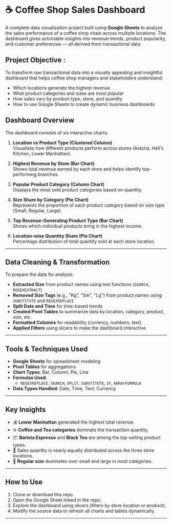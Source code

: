 # ☕ Coffee Shop Sales Dashboard

A complete data visualization project built using **Google Sheets** to analyze the sales performance of a coffee shop chain across multiple locations. The dashboard gives actionable insights into revenue trends, product popularity, and customer preferences — all derived from transactional data.

##  Project Objective :

To transform raw transactional data into a visually appealing and insightful dashboard that helps coffee shop managers and stakeholders understand:

- Which locations generate the highest revenue
- What product categories and sizes are most popular
- How sales vary by product type, store, and quantity
- How to use Google Sheets to create dynamic business dashboards


##  Dashboard Overview

The dashboard consists of six interactive charts:

1. **Location vs Product Type (Clustered Column)**  
   Visualizes how different products perform across stores (Astoria, Hell's Kitchen, Lower Manhattan).

2. **Highest Revenue by Store (Bar Chart)**  
   Shows total revenue earned by each store and helps identify top-performing branches.

3. **Popular Product Category (Column Chart)**  
   Displays the most sold product categories based on quantity.

4. **Size Share by Category (Pie Chart)**  
   Represents the proportion of each product category based on size type (Small, Regular, Large).

5. **Top Revenue-Generating Product Type (Bar Chart)**  
   Shows which individual products bring in the highest income.

6. **Location-wise Quantity Share (Pie Chart)**  
   Percentage distribution of total quantity sold at each store location.

---

##  Data Cleaning & Transformation

To prepare the data for analysis:

- **Extracted Size** from product names using text functions (`SEARCH`, `REGEXEXTRACT`)
- **Removed Size Tags** (e.g., "Rg", "Sm", "Lg") from product names using `SUBSTITUTE` and `REGEXREPLACE`
- **Split Date and Time** for time-based trends
- **Created Pivot Tables** to summarize data by location, category, product, size, etc.
- **Formatted Columns** for readability (currency, numbers, text)
- **Applied Filters** using slicers to make the dashboard interactive

---

## Tools & Techniques Used

- **Google Sheets** for spreadsheet modeling
- **Pivot Tables** for aggregations
- **Chart Types**: Bar, Column, Pie, Line
- **Formulas Used**:  
  - `REGEXREPLACE`, `SEARCH`, `SPLIT`, `SUBSTITUTE`, `IF`, `ARRAYFORMULA`
- **Data Types Handled**: Date, Time, Text, Currency

---

##  Key Insights

- 💰 **Lower Manhattan** generated the highest total revenue.
- ☕ **Coffee and Tea categories** dominate the transaction quantity.
- 📦 **Barista Espresso** and **Black Tea** are among the top-selling product types.
- 📍 Sales quantity is nearly equally distributed across the three store locations.
- 🧊 **Regular size** dominates over small and large in most categories.

---

##  How to Use

1. Clone or download this repo.
2. Open the Google Sheet linked in the repo.
3. Explore the dashboard using slicers (filters by store location or product).
4. Modify the source data to refresh all charts and tables dynamically.

---




